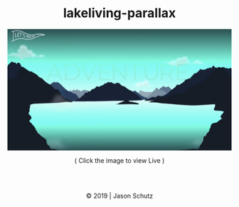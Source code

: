 <h1 align="center">lakeliving-parallax</h1>

<a href="hhttps://rogueathletic.github.io/lake-living-parallax//">
<img align="center" src="https://github.com/rogueathletic/lake-living-parallax/blob/master/Screen%20Shot%202019-05-17%20at%202.41.52%20PM.png?raw=true?raw=true"></a>

<p align="center">( Click the image to view Live )</p>
<br><br>

<p align="center"> © 2019 | Jason Schutz </p>

